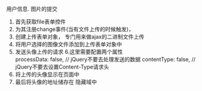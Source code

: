 用户信息. 图片的提交

1. 首先获取file表单控件 
2. 为其注册change事件(当有文件上传的时候触发)，
3. 创建上传表单对象， 专门用来做ajax的二进制文件上传
4. 将用户选择的图像文件添加到上传表单对象中
5. 发送头像上传的请求
  6.这里需要配置两个属性  
  processData: false, // jQuery不要去处理发送的数据
  contentType: false, // jQuery不要去设置Content-Type请求头
6. 将上传的头像显示在页面中
7. 最后将头像的地址储存在 隐藏域中

